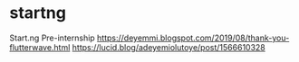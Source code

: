 # startng
Start.ng Pre-internship
https://deyemmi.blogspot.com/2019/08/thank-you-flutterwave.html
https://lucid.blog/adeyemiolutoye/post/1566610328
